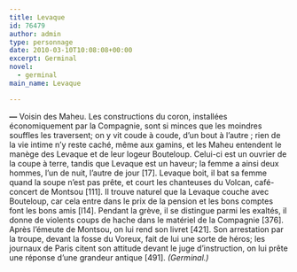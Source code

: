```yaml
---
title: Levaque
id: 76479
author: admin
type: personnage
date: 2010-03-10T10:08:08+00:00
excerpt: Germinal
novel:
  - germinal
main_name: Levaque

---
```

**—** Voisin des Maheu. Les constructions du coron, installées économiquement par la Compagnie, sont si minces que les moindres souffles les traversent; on y vit coude à coude, d&rsquo;un bout à l&rsquo;autre ; rien de la vie intime n&rsquo;y reste caché, même aux gamins, et les Maheu entendent le manège des Levaque et de leur logeur Bouteloup. Celui-ci est un ouvrier de la coupe à terre, tandis que Levaque est un haveur; la femme a ainsi deux hommes, l&rsquo;un de nuit, l&rsquo;autre de jour [17]. Levaque boit, il bat sa femme quand la soupe n&rsquo;est pas prête, et court les chanteuses du Volcan, café-concert de Montsou [111]. Il trouve naturel que la Levaque couche avec Bouteloup, car cela entre dans le prix de la pension et les bons comptes font les bons amis [l14]. Pendant la grève, il se distingue parmi les exaltés, il donne de violents coups de hache dans le matériel de la Compagnie [376]. Après l&rsquo;émeute de Montsou, on lui rend son livret [421]. Son arrestation par la troupe, devant la fosse du Voreux, fait de lui une sorte de héros; les journaux de Paris citent son attitude devant le juge d&rsquo;instruction, on lui prête une réponse d&rsquo;une grandeur antique [491]. _(Germinal.)_